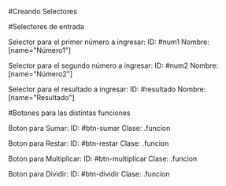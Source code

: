 #Creando Selectores


#Selectores de entrada

Selector para el primer número a ingresar:
ID: #num1
Nombre:[name="Número1"]

Selector para el segundo número a ingresar:
ID: #num2
Nombre:[name="Número2"]

Selector para el resultado a ingresar:
ID: #resultado
Nombre:[name="Resultado"]

#Botones para las distintas funciones

Boton para Sumar:
ID: #btn-sumar
Clase: .funcion

Boton para Restar:
ID: #btn-restar
Clase: .funcion

Boton para Multiplicar:
ID: #btn-multiplicar
Clase: .funcion

Boton para Dividir:
ID: #btn-dividir
Clase: .funcion